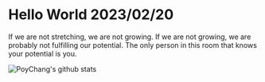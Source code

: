 # Hello World 2023/02/20

If we are not stretching, we are not growing. If we are not growing, we are probably not fulfilling our potential. The only person in this room that knows your potential is you.

![PoyChang's github stats](https://github-readme-stats.vercel.app/api?username=poychang&show_icons=true&theme=dracula)
